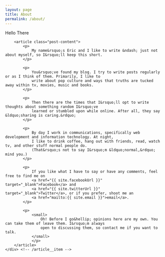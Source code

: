 ```yaml
---
layout: page
title: About
permalink: /about/
---
```


<div class="article palm--padding">
    <div class="article__item">
        <p class="article__date h2">
            Hello There
        </p>

        <article class="post-content">
            <p>
                My name&rsquo;s Eric and I like to write &ndash; just not about myself, so I&rsquo;ll keep this short.
            </p>
            
            <p>
                You&rsquo;ve found my blog. I try to write posts regularly or as I think of them. Primarily, I like to 
                write about pop culture and ways that truths are tucked away within tv, movies, music and books.
            </p>
            
            <p>
                Then there are the times that I&rsquo;ll opt to write thoughts about something random I&rsquo;ve
                learned or stumbled upon while online. After all, they say &ldquo;sharing is caring.&rdquo;
            </p>

            <p>
                By day I work in communications, specifically web development and information technology. At night, 
                I like to drink coffee, hang out with friends, read, watch tv, and other stuff normal people do.
                (That&rsquo;s not to say I&rsquo;m &ldquo;normal,&rdquo; mind you.)
            </p>

            <p>
                If you like what I have to say or have any comments, feel free to find me on 
                <a href="{{ site.facebookUrl }}" target="_blank">Facebook</a> and 
                <a href="{{ site.twitterUrl }}" target="_blank">Twitter</a>, or if you prefer, shoot me an 
                <a href="mailto:{{ site.email }}">email</a>.
            </p>
            
            <p>
                <small>
                    Oh! Before I go&hellip; opinions here are my own. You can take them of leave them. I&rsquo;m always
                    open to discussing them, so contact me if you want to talk.
                </small>
                </p>
        </article>
    </div> <!-- /article__item -->
</div> <!-- /article -->
